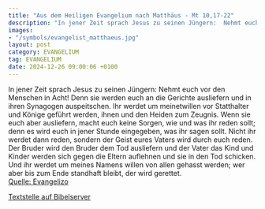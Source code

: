 ```yaml
---
title: "Aus dem Heiligen Evangelium nach Matthäus - Mt 10,17-22"
description: "In jener Zeit sprach Jesus zu seinen Jüngern:  Nehmt euch vor den Menschen in Acht! Denn sie werden euch an die Gerichte ausliefern und in ihren Synagogen auspeitschen. Ihr werdet um meinetwillen vor Statthalter und Könige geführt werden, ihnen und den Heiden zum Zeugnis. Wenn s...."
images:
- "/symbols/evangelist_matthaeus.jpg"
layout: post
category: EVANGELIUM
tag: EVANGELIUM
date: 2024-12-26 09:00:06 +0100
---
```

In jener Zeit sprach Jesus zu seinen Jüngern: 
Nehmt euch vor den Menschen in Acht! Denn sie werden euch an die Gerichte ausliefern und in ihren Synagogen auspeitschen.
Ihr werdet um meinetwillen vor Statthalter und Könige geführt werden, ihnen und den Heiden zum Zeugnis.
Wenn sie euch aber ausliefern, macht euch keine Sorgen, wie und was ihr reden sollt; denn es wird euch in jener Stunde eingegeben, was ihr sagen sollt.<!--more-->
Nicht ihr werdet dann reden, sondern der Geist eures Vaters wird durch euch reden.
Der Bruder wird den Bruder dem Tod ausliefern und der Vater das Kind und Kinder werden sich gegen die Eltern auflehnen und sie in den Tod schicken.
Und ihr werdet um meines Namens willen von allen gehasst werden; wer aber bis zum Ende standhaft bleibt, der wird gerettet.<br>
[Quelle: Evangelizo](https://evangeliumtagfuertag.org/DE/gospel)

[Textstelle auf Bibelserver](https://www.bibleserver.com/EU/Matthäus10,17-22)
